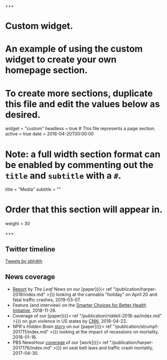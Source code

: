 +++
# Custom widget.
# An example of using the custom widget to create your own homepage section.
# To create more sections, duplicate this file and edit the values below as desired.
widget = "custom"
headless = true  # This file represents a page section.
active = true
date = 2016-04-20T00:00:00

# Note: a full width section format can be enabled by commenting out the `title` and `subtitle` with a `#`.
title = "Media"
subtitle = ""

# Order that this section will appear in.
weight = 30

+++
## Twitter timeline
<a class="twitter-timeline" data-width="600" data-height="400" href="https://twitter.com/sbh4th?ref_src=twsrc%5Etfw">Tweets by sbh4th</a> <script async src="https://platform.twitter.com/widgets.js" charset="utf-8"></script>

## News coverage
- [Report](https://www.theleafnews.com/news/do-fatal-car-crashes-actually-increase-on-420-not-so-fast-says-new-research-506836442.html) by *The Leaf News* on our [paper]({{< ref "/publication/harper-2019/index.md" >}}) looking at the cannabis "holiday" on April 20 and fatal traffic crashes, 2019-03-07.
- Feature (and interview) on the [Smarter Choices for Better Health Initiative](https://www.eur.nl/en/news/even-netherlands-has-important-differences-between-health-poor-and-rich-we-would-decrease), 2018-11-26.
- Coverage of our [paper]({{< ref "/publication/riddell-2018-aa/index.md" >}}) on gun violence in US states by [CNN](https://www.cnn.com/2018/04/23/health/gun-deaths-in-men-by-state-study/index.html), 2018-04-23.
- NPR's *Hidden Brain*
[story](https://www.tpr.org/post/hidden-brain-great-recession-deaths) on our [paper]({{< ref "/publication/strumpf-201711/index.md" >}}) looking at the impact of recessions on mortality, 2018-01-16.
- PBS NewsHour [coverage](https://www.pbs.org/newshour/nation/click-it-or-ticket-seat-belt-laws) of our [work]({{< ref "/publication/harper-2017176/index.md" >}}) on seat belt laws and traffic crash mortality, 2017-04-30. 